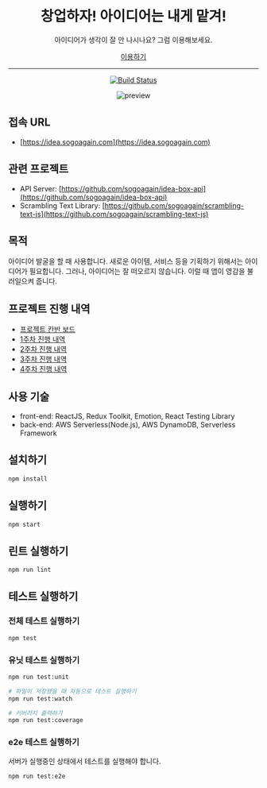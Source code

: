 <div align="center">
  <h1>창업하자! 아이디어는 내게 맡겨!</h1>

  <p>아이디어가 생각이 잘 안 나시나요? 그럼 이용해보세요.</p>
  <a href="https://idea.sogoagain.com/">이용하기<a>

  <br />
  <hr />
  <p>
    <a href="https://github.com/sogoagain/idea-box-frontend/actions"><img alt="Build Status" src="https://github.com/sogoagain/idea-box-frontend/workflows/CI/badge.svg"></a>
  </p>
  <img
    alt="preview"
    src="https://raw.githubusercontent.com/sogoagain/idea-box-frontend/master/preview.gif"
  />
</div>

## 접속 URL

- [https://idea.sogoagain.com](https://idea.sogoagain.com)

## 관련 프로젝트

- API Server: [https://github.com/sogoagain/idea-box-api](https://github.com/sogoagain/idea-box-api)
- Scrambling Text Library: [https://github.com/sogoagain/scrambling-text-js](https://github.com/sogoagain/scrambling-text-js)

## 목적

아이디어 발굴을 할 때 사용합니다. 새로운 아이템, 서비스 등을 기획하기 위해서는 아이디어가 필요합니다. 그러나, 아이디어는 잘 떠오르지 않습니다. 이럴 때 앱이 영감을 불러일으켜 줍니다.

## 프로젝트 진행 내역

- [프로젝트 칸반 보드](https://github.com/CodeSoom/project-react-1-sogoagain/projects/2)
- [1주차 진행 내역](https://github.com/CodeSoom/project-react-1-sogoagain/issues/1)
- [2주차 진행 내역](https://github.com/CodeSoom/project-react-1-sogoagain/issues/14)
- [3주차 진행 내역](https://github.com/CodeSoom/project-react-1-sogoagain/issues/23)
- [4주차 진행 내역](https://github.com/CodeSoom/project-react-1-sogoagain/issues/27)

## 사용 기술

- front-end: ReactJS, Redux Toolkit, Emotion, React Testing Library
- back-end: AWS Serverless(Node.js), AWS DynamoDB, Serverless Framework

## 설치하기

```bash
npm install
```

## 실행하기

```bash
npm start
```

## 린트 실행하기

```bash
npm run lint
```

## 테스트 실행하기

### 전체 테스트 실행하기

```bash
npm test
```

### 유닛 테스트 실행하기

```bash
npm run test:unit

# 파일이 저장됐을 때 자동으로 테스트 실행하기
npm run test:watch

# 커버리지 출력하기
npm run test:coverage
```

### e2e 테스트 실행하기

서버가 실행중인 상태에서 테스트를 실행해야 합니다.

```bash
npm run test:e2e
```

